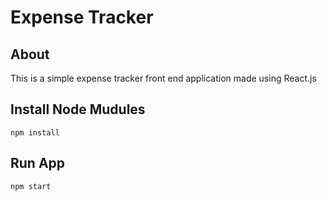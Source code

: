 # Expense Tracker

## About
This is a simple expense tracker front end application made using React.js  

## Install Node Mudules
```
npm install
```

## Run App
```
npm start
```


